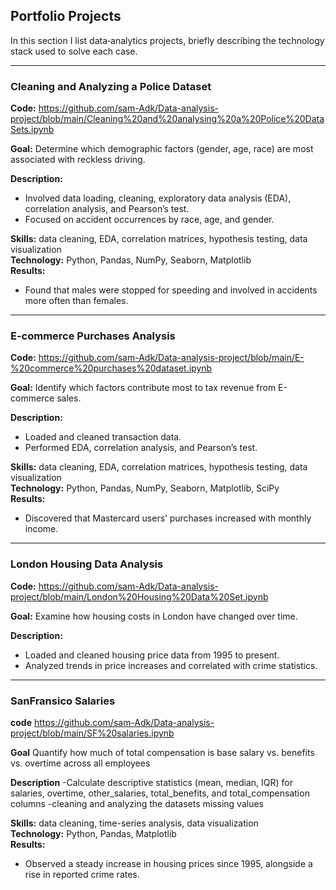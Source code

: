 ## Portfolio Projects

In this section I list data‐analytics projects, briefly describing the technology stack used to solve each case.

---

### Cleaning and Analyzing a Police Dataset

**Code:** https://github.com/sam-Adk/Data-analysis-project/blob/main/Cleaning%20and%20analysing%20a%20Police%20DataSets.ipynb

**Goal:** Determine which demographic factors (gender, age, race) are most associated with reckless driving.

**Description:**  
- Involved data loading, cleaning, exploratory data analysis (EDA), correlation analysis, and Pearson’s test.  
- Focused on accident occurrences by race, age, and gender.

**Skills:** data cleaning, EDA, correlation matrices, hypothesis testing, data visualization  
**Technology:** Python, Pandas, NumPy, Seaborn, Matplotlib  
**Results:**  
- Found that males were stopped for speeding and involved in accidents more often than females.

---

### E-commerce Purchases Analysis

**Code:** https://github.com/sam-Adk/Data-analysis-project/blob/main/E-%20commerce%20purchases%20dataset.ipynb

**Goal:** Identify which factors contribute most to tax revenue from E-commerce sales.

**Description:**  
- Loaded and cleaned transaction data.  
- Performed EDA, correlation analysis, and Pearson’s test.

**Skills:** data cleaning, EDA, correlation matrices, hypothesis testing, data visualization  
**Technology:** Python, Pandas, NumPy, Seaborn, Matplotlib, SciPy  
**Results:**  
- Discovered that Mastercard users’ purchases increased with monthly income.

---

### London Housing Data Analysis

**Code:**   https://github.com/sam-Adk/Data-analysis-project/blob/main/London%20Housing%20Data%20Set.ipynb

**Goal:** Examine how housing costs in London have changed over time.

**Description:**  
- Loaded and cleaned housing price data from 1995 to present.  
- Analyzed trends in price increases and correlated with crime statistics.


---

### SanFransico Salaries

**code** https://github.com/sam-Adk/Data-analysis-project/blob/main/SF%20salaries.ipynb

**Goal**  Quantify how much of total compensation is base salary vs. benefits vs. overtime across all employees

**Description**
-Calculate descriptive statistics (mean, median, IQR) for salaries, overtime, other_salaries, total_benefits, and total_compensation columns 
-cleaning and analyzing the datasets missing values
















**Skills:** data cleaning, time-series analysis, data visualization  
**Technology:** Python, Pandas, Matplotlib  
**Results:**  
- Observed a steady increase in housing prices since 1995, alongside a rise in reported crime rates.
